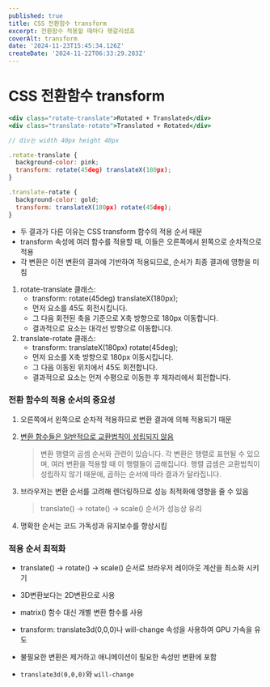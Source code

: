 ```yaml
---
published: true
title: CSS 전환함수 transform
excerpt: 전환함수 적용할 때마다 헷갈리셨죠
coverAlt: transform
date: '2024-11-23T15:45:34.126Z'
createDate: '2024-11-22T06:33:29.283Z'
---
```


# CSS 전환함수 transform

```jsx
<div class="rotate-translate">Rotated + Translated</div>
<div class="translate-rotate">Translated + Rotated</div>

// div는 width 40px height 40px

.rotate-translate {
  background-color: pink;
  transform: rotate(45deg) translateX(180px);
}

.translate-rotate {
  background-color: gold;
  transform: translateX(180px) rotate(45deg);
}
```

- 두 결과가 다른 이유는 CSS transform 함수의 적용 순서 때문
- transform 속성에 여러 함수를 적용할 때, 이들은 오른쪽에서 왼쪽으로 순차적으로 적용
- 각 변환은 이전 변환의 결과에 기반하여 적용되므로, 순서가 최종 결과에 영향을 미침

1. rotate-translate 클래스:
   - transform: rotate(45deg) translateX(180px);
   - 먼저 요소를 45도 회전시킵니다.
   - 그 다음 회전된 축을 기준으로 X축 방향으로 180px 이동합니다.
   - 결과적으로 요소는 대각선 방향으로 이동합니다.
2. translate-rotate 클래스:
   - transform: translateX(180px) rotate(45deg);
   - 먼저 요소를 X축 방향으로 180px 이동시킵니다.
   - 그 다음 이동된 위치에서 45도 회전합니다.
   - 결과적으로 요소는 먼저 수평으로 이동한 후 제자리에서 회전합니다.

### 전환 함수의 적용 순서의 중요성

1. 오른쪽에서 왼쪽으로 순차적 적용하므로 변환 결과에 의해 적용되기 때문
2. [변환 함수들은 일반적으로 교환법칙이 성립되지 않음](https://developer.mozilla.org/en-US/docs/Web/CSS/transform-function/rotate#a)

   > 변환 행렬의 곱셈 순서와 관련이 있습니다. 각 변환은 행렬로 표현될 수 있으며, 여러 변환을 적용할 때 이 행렬들이 곱해집니다. 행렬 곱셈은 교환법칙이 성립하지 않기 때문에, 곱하는 순서에 따라 결과가 달라집니다.

3. 브라우저는 변환 순서를 고려해 렌더링하므로 성능 최적화에 영향을 줄 수 있음

   > translate() -> rotate() -> scale() 순서가 성능상 유리

4. 명확한 순서는 코드 가독성과 유지보수를 향상시킴

### 적용 순서 최적화

- translate() -> rotate() -> scale() 순서로 브라우저 레이아웃 계산을 최소화 시키기
- 3D변환보다는 2D변환으로 사용
- matrix() 함수 대신 개별 변환 함수를 사용
- transform: translate3d(0,0,0)나 will-change 속성을 사용하여 GPU 가속을 유도
- 불필요한 변환은 제거하고 애니메이션이 필요한 속성만 변환에 포함

- `translate3d(0,0,0)`와 `will-change`

